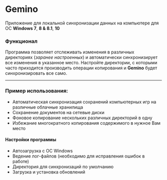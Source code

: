 # Gemino
Приложение для локальной синхронизации данных на компьютере для ОС **Windows 7**, **8 & 8.1**, **10**

### Функционал

Программа позволяет отслеживать изменения в различных директориях (*заранее настроенных*) и автоматически синхронизирует все изменения в указанное место. Настройте директории, с которыми часто приходится производить операции копирования и **Gemino**  будет синхронизировать все само.

***

### Пример использования:
- Автоматическая синхронизация сохранений компьютерных игр на различные облачные хранилища
- Сохранение документов на сетевые диски
- Фоновое копирование нескольких различных директорий в одну
- Избежание многократного копирования содержимого в нужное Вам место



#### Настройки программы
- Автозагрузка с ОС Windows
- Ведение лог-файлов (необходимо для исправления ошибок в работе)
- Директория для синхронизаций по умолчанию
- Загрузка и установка обновлений
